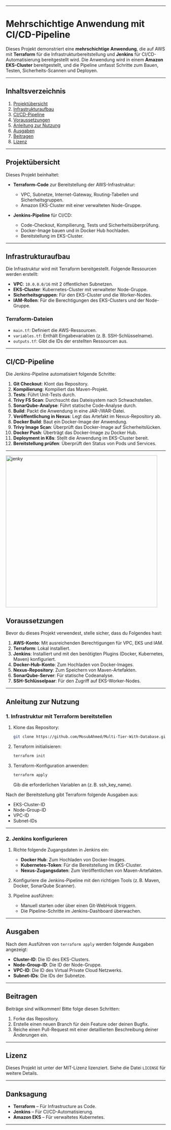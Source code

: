 
---

# **Mehrschichtige Anwendung mit CI/CD-Pipeline**

Dieses Projekt demonstriert eine **mehrschichtige Anwendung**, die auf AWS mit **Terraform** für die Infrastrukturbereitstellung und **Jenkins** für CI/CD-Automatisierung bereitgestellt wird. Die Anwendung wird in einem **Amazon EKS-Cluster** bereitgestellt, und die Pipeline umfasst Schritte zum Bauen, Testen, Sicherheits-Scannen und Deployen.

---

## **Inhaltsverzeichnis**

1. [Projektübersicht](#projektübersicht)
2. [Infrastrukturaufbau](#infrastrukturaufbau)
3. [CI/CD-Pipeline](#cicd-pipeline)
4. [Voraussetzungen](#voraussetzungen)
5. [Anleitung zur Nutzung](#anleitung-zur-nutzung)
6. [Ausgaben](#ausgaben)
7. [Beitragen](#beitragen)
8. [Lizenz](#lizenz)

---

## **Projektübersicht**

Dieses Projekt beinhaltet:

* **Terraform-Code** zur Bereitstellung der AWS-Infrastruktur:

  * VPC, Subnetze, Internet-Gateway, Routing-Tabellen und Sicherheitsgruppen.
  * Amazon EKS-Cluster mit einer verwalteten Node-Gruppe.
* **Jenkins-Pipeline** für CI/CD:

  * Code-Checkout, Kompilierung, Tests und Sicherheitsüberprüfung.
  * Docker-Image bauen und in Docker Hub hochladen.
  * Bereitstellung im EKS-Cluster.

---

## **Infrastrukturaufbau**

Die Infrastruktur wird mit Terraform bereitgestellt. Folgende Ressourcen werden erstellt:

* **VPC**: `10.0.0.0/16` mit 2 öffentlichen Subnetzen.
* **EKS-Cluster**: Kubernetes-Cluster mit verwalteter Node-Gruppe.
* **Sicherheitsgruppen**: Für den EKS-Cluster und die Worker-Nodes.
* **IAM-Rollen**: Für die Berechtigungen des EKS-Clusters und der Node-Gruppe.

### **Terraform-Dateien**

* `main.tf`: Definiert die AWS-Ressourcen.
* `variables.tf`: Enthält Eingabevariablen (z. B. SSH-Schlüsselname).
* `outputs.tf`: Gibt die IDs der erstellten Ressourcen aus.

---

## **CI/CD-Pipeline**

Die Jenkins-Pipeline automatisiert folgende Schritte:

1. **Git Checkout**: Klont das Repository.
2. **Kompilierung**: Kompiliert das Maven-Projekt.
3. **Tests**: Führt Unit-Tests durch.
4. **Trivy FS Scan**: Durchsucht das Dateisystem nach Schwachstellen.
5. **SonarQube-Analyse**: Führt statische Code-Analyse durch.
6. **Build**: Packt die Anwendung in eine JAR-/WAR-Datei.
7. **Veröffentlichung in Nexus**: Legt das Artefakt im Nexus-Repository ab.
8. **Docker Build**: Baut ein Docker-Image der Anwendung.
9. **Trivy Image Scan**: Überprüft das Docker-Image auf Sicherheitslücken.
10. **Docker Push**: Überträgt das Docker-Image zu Docker Hub.
11. **Deployment in K8s**: Stellt die Anwendung im EKS-Cluster bereit.
12. **Bereitstellung prüfen**: Überprüft den Status von Pods und Services.

---


<img width="477" alt="jenky" src="https://github.com/user-attachments/assets/4abb1fd8-310c-497f-be6d-4ea0e83b18fc" />






## **Voraussetzungen**

Bevor du dieses Projekt verwendest, stelle sicher, dass du Folgendes hast:

1. **AWS-Konto**: Mit ausreichenden Berechtigungen für VPC, EKS und IAM.
2. **Terraform**: Lokal installiert.
3. **Jenkins**: Installiert und mit den benötigten Plugins (Docker, Kubernetes, Maven) konfiguriert.
4. **Docker-Hub-Konto**: Zum Hochladen von Docker-Images.
5. **Nexus-Repository**: Zum Speichern von Maven-Artefakten.
6. **SonarQube-Server**: Für statische Codeanalyse.
7. **SSH-Schlüsselpaar**: Für den Zugriff auf EKS-Worker-Nodes.

---

## **Anleitung zur Nutzung**

### **1. Infrastruktur mit Terraform bereitstellen**

1. Klone das Repository:

   ```bash
   git clone https://github.com/MosubAhmed/Multi-Tier-With-Database.git
   ```
2. Terraform initialisieren:

   ```bash
   terraform init
   ```
3. Terraform-Konfiguration anwenden:

   ```bash
   terraform apply
   ```

   Gib die erforderlichen Variablen an (z. B. ssh\_key\_name).

Nach der Bereitstellung gibt Terraform folgende Ausgaben aus:

* EKS-Cluster-ID
* Node-Group-ID
* VPC-ID
* Subnet-IDs

---

### **2. Jenkins konfigurieren**

1. Richte folgende Zugangsdaten in Jenkins ein:

   * **Docker Hub**: Zum Hochladen von Docker-Images.
   * **Kubernetes-Token**: Für die Bereitstellung im EKS-Cluster.
   * **Nexus-Zugangsdaten**: Zum Veröffentlichen von Maven-Artefakten.

2. Konfiguriere die Jenkins-Pipeline mit den richtigen Tools (z. B. Maven, Docker, SonarQube Scanner).

3. Pipeline ausführen:

   * Manuell starten oder über einen Git-WebHook triggern.
   * Die Pipeline-Schritte im Jenkins-Dashboard überwachen.

---

## **Ausgaben**

Nach dem Ausführen von `terraform apply` werden folgende Ausgaben angezeigt:

* **Cluster-ID**: Die ID des EKS-Clusters.
* **Node-Group-ID**: Die ID der Node-Gruppe.
* **VPC-ID**: Die ID des Virtual Private Cloud Netzwerks.
* **Subnet-IDs**: Die IDs der Subnetze.

---

## **Beitragen**

Beiträge sind willkommen! Bitte folge diesen Schritten:

1. Forke das Repository.
2. Erstelle einen neuen Branch für dein Feature oder deinen Bugfix.
3. Reiche einen Pull-Request mit einer detaillierten Beschreibung deiner Änderungen ein.

---

## **Lizenz**

Dieses Projekt ist unter der MIT-Lizenz lizenziert. Siehe die Datei `LICENSE` für weitere Details.

---

## **Danksagung**

* **Terraform** – Für Infrastructure as Code.
* **Jenkins** – Für CI/CD-Automatisierung.
* **Amazon EKS** – Für verwaltetes Kubernetes.

---
